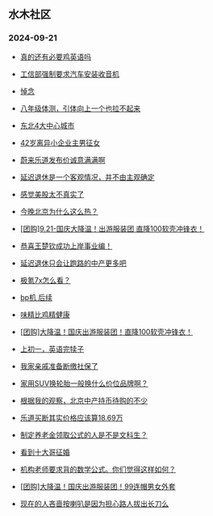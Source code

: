 ## 水木社区 
### 2024-09-21

+ [真的还有必要鸡英语吗](https://www.newsmth.net/nForum/article/ChildEducation/2440160)

+ [工信部强制要求汽车安装收音机](https://www.newsmth.net/nForum/article/AutoWorld/1944917859)

+ [悼念](https://www.newsmth.net/nForum/article/FamilyLife/1766857712)

+ [八年级体测，引体向上一个也拉不起来](https://www.newsmth.net/nForum/article/PreUnivEdu/208180)

+ [东北4大中心城市](https://www.newsmth.net/nForum/article/OurEstate/3090501)

+ [42岁离异小企业主男征女](https://www.newsmth.net/nForum/article/PieLove/2896153)

+ [蔚来乐道发布价诚意满满啊](https://www.newsmth.net/nForum/article/GreenAuto/1672809)

+ [延迟退休是一个客观情况，并不由主观确定](https://www.newsmth.net/nForum/article/WorkingLife/174436)

+ [感觉美股太不真实了](https://www.newsmth.net/nForum/article/Stock/10927111)

+ [今晚北京为什么这么热？](https://www.newsmth.net/nForum/article/BeijingCulture/419903)

+ [[团购]9.21-国庆大降温！出游服装团 直降100软壳冲锋衣！](https://www.newsmth.net/nForum/article/ADAgent_TG/1326009)

+ [恭喜王楚钦成功上岸事业编！](https://www.newsmth.net/nForum/article/Pingpang/14154)

+ [延迟退休只会让跑路的中产更多吧](https://www.newsmth.net/nForum/article/WorkingLife/175583)

+ [极氪7x怎么看？](https://www.newsmth.net/nForum/article/GreenAuto/1673920)

+ [bp机 后续](https://www.newsmth.net/nForum/article/Aero/466853)

+ [味精比鸡精健康](https://www.newsmth.net/nForum/article/Food/1721815)

+ [[团购]大降温！国庆出游服装团！直降100软壳冲锋衣！](https://www.newsmth.net/nForum/article/ADAgent_TG/1326009)

+ [上初一，英语完犊子](https://www.newsmth.net/nForum/article/ChildEducation/2440386)

+ [我家亲戚准备断缴社保了](https://www.newsmth.net/nForum/article/WorkingLife/175786)

+ [家用SUV换轮胎一般换什么价位品牌啊？](https://www.newsmth.net/nForum/article/AutoWorld/1944918852)

+ [根据我的观察，北京中产持币待购的不少](https://www.newsmth.net/nForum/article/OurEstate/3091468)

+ [乐道买断其实价格应该算18.69万](https://www.newsmth.net/nForum/article/GreenAuto/1674005)

+ [制定养老金领取公式的人是不是文科生？](https://www.newsmth.net/nForum/article/FamilyLife/1766857829)

+ [看到十大哥征婚](https://www.newsmth.net/nForum/article/Divorce/2097982)

+ [机构老师要求背的数学公式。你们觉得这样如何？](https://www.newsmth.net/nForum/article/ChildEducation/2441002)

+ [[团购]大降温！国庆出游服装团！99连帽男女外套](https://www.newsmth.net/nForum/article/ADAgent_TG/1326009)

+ [现在的人吝啬按喇叭是因为担心路人拔出长刀么](https://www.newsmth.net/nForum/article/AutoWorld/1944918943)

